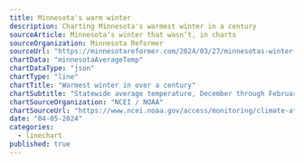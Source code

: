 ```yaml
---
title: Minnesota's warm winter
description: Charting Minnesota's warmest winter in a century
sourceArticle: Minnesota’s winter that wasn’t, in charts
sourceOrganization: Minnesota Reformer
sourceUrl: "https://minnesotareformer.com/2024/03/27/minnesotas-winter-that-wasnt-in-charts/"
chartData: "minnesotaAverageTemp"
chartDataType: "json"
chartType: "line"
chartTitle: "Warmest winter in over a century"
chartSubtitle: "Statewide average temperature, December through February"
chartSourceOrganization: "NCEI / NOAA"
chartSourceUrl: "https://www.ncei.noaa.gov/access/monitoring/climate-at-a-glance/statewide/time-series/21/tavg/3/2/1900-2024?base_prd=true&begbaseyear=1901&endbaseyear=2000"
date: "04-05-2024"
categories:
  - linechart
published: true
---
```


